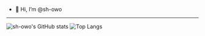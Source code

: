 - 👋 Hi, I’m @sh-owo

---
![sh-owo's GitHub stats](https://github-readme-stats.vercel.app/api?username=sh-owo&hide=stars&rank_icon=hide&rank_icon=github&hide_rank=true&theme=dracula)
![Top Langs](https://github-readme-stats.vercel.app/api/top-langs/?username=sh-owo&size_weight=1&count_weight=0&hide=ASP.NET,ShaderLab&layout=compact&theme=dracula)

